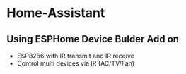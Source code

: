 # Home-Assistant
## Using ESPHome Device Bulder Add on
- ESP8266 with IR transmit and IR receive
- Control multi devices via IR (AC/TV/Fan)
